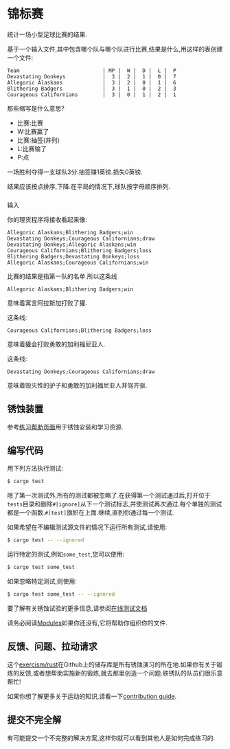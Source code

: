 # 锦标赛

统计一场小型足球比赛的结果.

基于一个输入文件,其中包含哪个队与哪个队进行比赛,结果是什么,用这样的表创建一个文件:

```text
Team                           | MP |  W |  D |  L |  P
Devastating Donkeys            |  3 |  2 |  1 |  0 |  7
Allegoric Alaskans             |  3 |  2 |  0 |  1 |  6
Blithering Badgers             |  3 |  1 |  0 |  2 |  3
Courageous Californians        |  3 |  0 |  1 |  2 |  1
```

那些缩写是什么意思?

-   比赛:比赛
-   W:比赛赢了
-   比赛:抽签(并列)
-   L:比赛输了
-   P:点

一场胜利夺得一支球队3分.抽签赚1英镑.损失0英镑.

结果应该按点排序,下降.在平局的情况下,球队按字母顺序排列.

### 

输入

你的理货程序将接收看起来像:

```text
Allegoric Alaskans;Blithering Badgers;win
Devastating Donkeys;Courageous Californians;draw
Devastating Donkeys;Allegoric Alaskans;win
Courageous Californians;Blithering Badgers;loss
Blithering Badgers;Devastating Donkeys;loss
Allegoric Alaskans;Courageous Californians;win
```

比赛的结果是指第一队的名单.所以这条线

```text
Allegoric Alaskans;Blithering Badgers;win
```

意味着寓言阿拉斯加打败了獾.

这条线:

```text
Courageous Californians;Blithering Badgers;loss
```

意味着獾会打败勇敢的加利福尼亚人.

这条线:

```text
Devastating Donkeys;Courageous Californians;draw
```

意味着毁灭性的驴子和勇敢的加利福尼亚人并驾齐驱.

## 锈蚀装置

参考[练习帮助页面][help-page]用于锈蚀安装和学习资源.

## 编写代码

用下列方法执行测试:

```bash
$ cargo test
```

除了第一次测试外,所有的测试都被忽略了.在获得第一个测试通过后,打开位于`tests`目录和删除`#[ignore]`从下一个测试标志,并使测试再次通过.每个单独的测试都是一个函数.`#[test]`旗帜在上面.继续,直到你通过每一个测试.

如果希望在不编辑测试源文件的情况下运行所有测试,请使用:

```bash
$ cargo test -- --ignored
```

运行特定的测试,例如`some_test`,您可以使用:

```bash
$ cargo test some_test
```

如果忽略特定测试,则使用:

```bash
$ cargo test some_test -- --ignored
```

要了解有关锈蚀试验的更多信息,请参阅[在线测试文档][rust-tests]

请务必阅读[Modules](https://doc.rust-lang.org/book/2018-edition/ch07-00-modules.html)如果你还没有,它将帮助你组织你的文件.

## 反馈、问题、拉动请求

这个[exercism/rust](https://github.com/exercism/rust)在Github上的储存库是所有锈蚀演习的所在地.如果你有关于锻炼的反馈,或者想帮助实施新的锻炼,就去那里创造一个问题.铁锈队的队员们很乐意帮忙!

如果你想了解更多关于运动的知识,请看一下[contribution guide](https://github.com/exercism/docs/blob/master/contributing-to-language-tracks/README.md).

[help-page]: https://exercism.io/tracks/rust/learning

[modules]: https://doc.rust-lang.org/book/2018-edition/ch07-00-modules.html

[cargo]: https://doc.rust-lang.org/book/2018-edition/ch14-00-more-about-cargo.html

[rust-tests]: https://doc.rust-lang.org/book/2018-edition/ch11-02-running-tests.html

## 提交不完全解

有可能提交一个不完整的解决方案,这样你就可以看到其他人是如何完成练习的.
